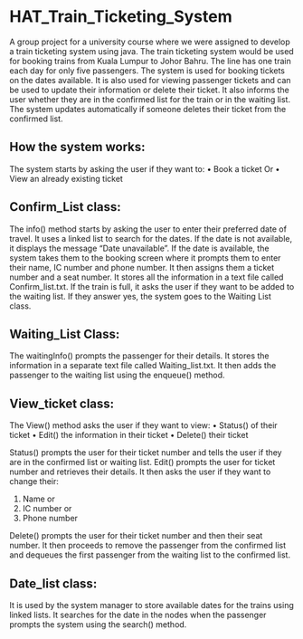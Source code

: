 # HAT_Train_Ticketing_System
A group project for a university course where we were assigned to develop a train ticketing system using java. 
The train ticketing system would be used for booking trains from Kuala Lumpur to Johor Bahru. The line has one train each day for only five passengers. The system is used for booking tickets on the dates available. It is also used for viewing passenger tickets and can be used to update their information or delete their ticket. It also informs the user whether they are in the confirmed list for the train or in the waiting list. The system updates automatically if someone deletes their ticket from the confirmed list.

## How the system works:
The system starts by asking the user if they want to:
•	Book a ticket       Or
•	View an already existing ticket

## Confirm_List class:
The info() method starts by asking the user to enter their preferred date of travel.
It uses a linked list to search for the dates.
If the date is not available, it displays the message “Date unavailable”.
If the date is available, the system takes them to the booking screen where it prompts them to enter their name, IC number and phone number.
It then assigns them a ticket number and a seat number. It stores all the information in a text file called Confirm_list.txt.
If the train is full, it asks the user if they want to be added to the waiting list. If they answer yes, the system goes to the Waiting List class.

## Waiting_List Class:
The waitingInfo() prompts the passenger for their details. It stores the information in a separate text file called Waiting_list.txt.
It then adds the passenger to the waiting list using the enqueue() method.

## View_ticket class: 
The View() method asks the user if they want to view:
  •	Status() of their ticket
  •	Edit() the information in their ticket
  •	Delete() their ticket

Status() prompts the user for their ticket number and tells the user if they are in the confirmed list or waiting list.
Edit() prompts the user for ticket number and retrieves their details. It then asks the user if they want to change their:
  1.	Name    or
  2.	IC number   or
  3.	Phone number
   
Delete() prompts the user for their ticket number and then their seat number. It then proceeds to remove the passenger from the confirmed list and dequeues the first passenger from the waiting list to the confirmed list.

## Date_list class:
It is used by the system manager to store available dates for the trains using linked lists.
It searches for the date in the nodes when the passenger prompts the system using the search() method.

